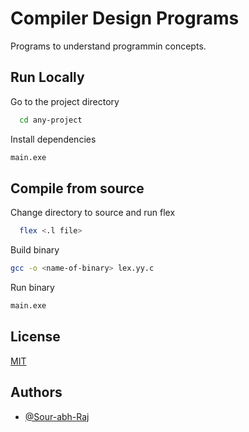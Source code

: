 # Compiler Design Programs

Programs to understand programmin concepts.


## Run Locally

Go to the project directory

```bash
  cd any-project
```

Install dependencies

```bash
main.exe
```

## Compile from source

Change directory to source and run flex
```bash
  flex <.l file>
```

Build binary
```bash
gcc -o <name-of-binary> lex.yy.c
```

Run binary
```bash
main.exe
```


## License

[MIT](https://choosealicense.com/licenses/mit/)


## Authors

- [@Sour-abh-Raj](https://www.github.com/Sour-abh-Raj)

